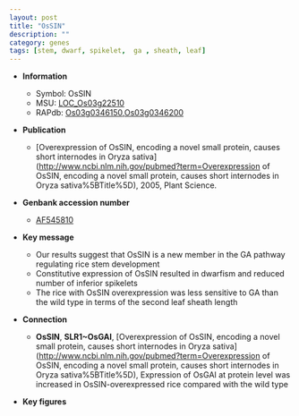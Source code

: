 ```yaml
---
layout: post
title: "OsSIN"
description: ""
category: genes
tags: [stem, dwarf, spikelet,  ga , sheath, leaf]
---
```


* **Information**  
    + Symbol: OsSIN  
    + MSU: [LOC_Os03g22510](http://rice.plantbiology.msu.edu/cgi-bin/ORF_infopage.cgi?orf=LOC_Os03g22510)  
    + RAPdb: [Os03g0346150](http://rapdb.dna.affrc.go.jp/viewer/gbrowse_details/irgsp1?name=Os03g0346150),[Os03g0346200](http://rapdb.dna.affrc.go.jp/viewer/gbrowse_details/irgsp1?name=Os03g0346200)  

* **Publication**  
    + [Overexpression of OsSIN, encoding a novel small protein, causes short internodes in Oryza sativa](http://www.ncbi.nlm.nih.gov/pubmed?term=Overexpression of OsSIN, encoding a novel small protein, causes short internodes in Oryza sativa%5BTitle%5D), 2005, Plant Science.

* **Genbank accession number**  
    + [AF545810](http://www.ncbi.nlm.nih.gov/nuccore/AF545810)

* **Key message**  
    + Our results suggest that OsSIN is a new member in the GA pathway regulating rice stem development
    + Constitutive expression of OsSIN resulted in dwarfism and reduced number of inferior spikelets
    + The rice with OsSIN overexpression was less sensitive to GA than the wild type in terms of the second leaf sheath length

* **Connection**  
    + __OsSIN__, __SLR1~OsGAI__, [Overexpression of OsSIN, encoding a novel small protein, causes short internodes in Oryza sativa](http://www.ncbi.nlm.nih.gov/pubmed?term=Overexpression of OsSIN, encoding a novel small protein, causes short internodes in Oryza sativa%5BTitle%5D), Expression of OsGAI at protein level was increased in OsSIN-overexpressed rice compared with the wild type

* **Key figures**  


